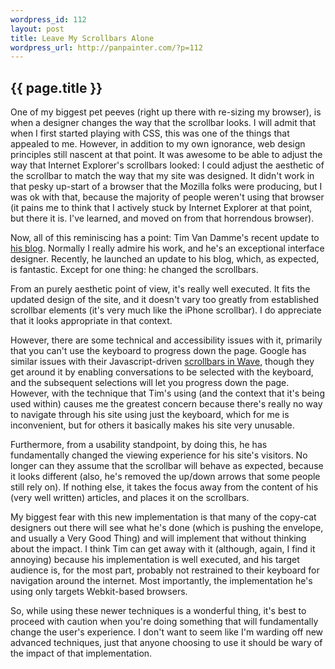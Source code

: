 ```yaml
--- 
wordpress_id: 112
layout: post
title: Leave My Scrollbars Alone
wordpress_url: http://panpainter.com/?p=112
---
```


## {{ page.title }}

One of my biggest pet peeves (right up there with re-sizing my browser), is when a designer changes the way that the scrollbar looks. I will admit that when I first started playing with CSS, this was one of the things that appealed to me. However, in addition to my own ignorance, web design principles still nascent at that point. It was awesome to be able to adjust the way that Internet Explorer's scrollbars looked: I could adjust the aesthetic of the scrollbar to match the way that my site was designed. It didn't work in that pesky up-start of a browser that the Mozilla folks were producing, but I was ok with that, because the majority of people weren't using that browser (it pains me to think that I actively stuck by Internet Explorer at that point, but there it is. I've learned, and moved on from that horrendous browser).

Now, all of this reminiscing has a point: Tim Van Damme's recent update to [his blog](http://maxvoltar.com). Normally I really admire his work, and he's an exceptional interface designer. Recently, he launched an update to his blog, which, as expected, is fantastic. Except for one thing: he changed the scrollbars.

From an purely aesthetic point of view, it's really well executed. It fits the updated design of the site, and it doesn't vary too greatly from established scrollbar elements (it's very much like the iPhone scrollbar). I do appreciate that it looks appropriate in that context.

However, there are some technical and accessibility issues with it, primarily that you can't use the keyboard to progress down the page. Google has similar issues with their Javascript-driven [scrollbars in Wave](http://ignorethecode.net/blog/2009/11/15/google_waves_scrollbars), though they get around it by enabling conversations to be selected with the keyboard, and the subsequent selections will let you progress down the page. However, with the technique that Tim's using (and the context that it's being used within) causes me the greatest concern because there's really no way to navigate through his site using just the keyboard, which for me is inconvenient, but for others it basically makes his site very unusable.

Furthermore, from a usability standpoint, by doing this, he has fundamentally changed the viewing experience for his site's visitors. No longer can they assume that the scrollbar will behave as expected, because it looks different (also, he's removed the up/down arrows that some people still rely on). If nothing else, it takes the focus away from the content of his (very well written) articles, and places it on the scrollbars.

My biggest fear with this new implementation is that many of the copy-cat designers out there will see what he's done (which is pushing the envelope, and usually a Very Good Thing) and will implement that without thinking about the impact. I think Tim can get away with it (although, again, I find it annoying) because his implementation is well executed, and his target audience is, for the most part, probably not restrained to their keyboard for navigation around the internet. Most importantly, the implementation he's using only targets Webkit-based browsers.

So, while using these newer techniques is a wonderful thing, it's best to proceed with caution when you're doing something that will fundamentally change the user's experience. I don't want to seem like I'm warding off new advanced techniques, just that anyone choosing to use it should be wary of the impact of that implementation.